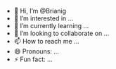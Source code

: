 - 👋 Hi, I’m @Brianig
- 👀 I’m interested in ...
- 🌱 I’m currently learning ...
- 💞️ I’m looking to collaborate on ...
- 📫 How to reach me ...
- 😄 Pronouns: ...
- ⚡ Fun fact: ...

<!---
Brianig/Brianig is a ✨ special ✨ repository because its `README.md` (this file) appears on your GitHub profile.
You can click the Preview link to take a look at your changes.
--->

